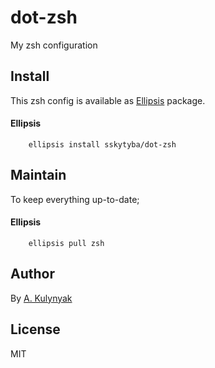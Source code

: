 # dot-zsh

My zsh configuration

## Install
This zsh config is available as [Ellipsis][Ellipsis] package.

#### Ellipsis
``` shell
    ellipsis install sskytyba/dot-zsh
```

## Maintain
To keep everything up-to-date;

#### Ellipsis
```shell
    ellipsis pull zsh
```

## Author
By [A. Kulynyak][kulynyak]

## License
MIT

[Ellipsis]:     https://github.com/ellipsis/ellipsis
[kulynyak]:   https://github.com/kulynyak
